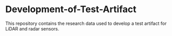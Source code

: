 # Development-of-Test-Artifact
This repository contains the research data used to develop a test artifact for LiDAR and radar sensors. 
